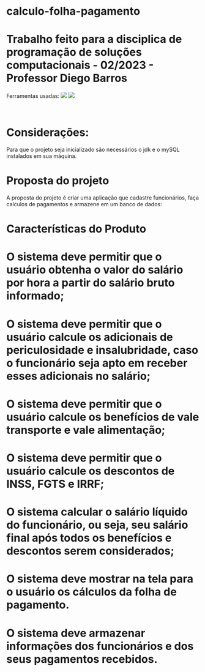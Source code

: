 # calculo-folha-pagamento

# Trabalho feito para a disciplica de programação de soluções computacionais - 02/2023 - Professor Diego Barros


Ferramentas usadas: 
<img src = "https://img.shields.io/badge/Java-ED8B00?style=for-the-badge&logo=openjdk&logoColor=white" /> <img src = "https://img.shields.io/badge/MySQL-00000F?style=for-the-badge&logo=mysql&logoColor=white" />

</br>

# Considerações:

Para que o projeto seja inicializado são necessários o jdk e o mySQL instalados em sua máquina.

# Proposta do projeto

A proposta do projeto é criar uma aplicação que cadastre funcionários, faça calculos de pagamentos e armazene em um banco de dados: 

# Características do Produto

# O sistema deve permitir que o usuário obtenha o valor do salário por hora a partir do salário bruto informado;
# O sistema deve permitir que o usuário calcule os adicionais de periculosidade e insalubridade, caso o funcionário seja apto em receber esses adicionais no salário;
# O sistema deve permitir que o usuário calcule os benefícios de vale transporte e vale alimentação;
# O sistema deve permitir que o usuário calcule os descontos de INSS, FGTS e IRRF;
# O sistema calcular o salário líquido do funcionário, ou seja, seu salário final após todos os benefícios e descontos serem considerados;
# O sistema deve mostrar na tela para o usuário os cálculos da folha de pagamento.
# O sistema deve armazenar informações dos funcionários e dos seus pagamentos recebidos.
